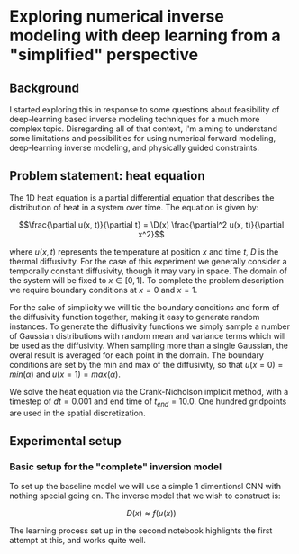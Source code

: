 # Exploring numerical inverse modeling with deep learning from a "simplified" perspective

## Background
I started exploring this in response to some questions about feasibility of deep-learning based inverse modeling techniques for a much more complex topic. Disregarding all of that context, I'm aiming to understand some limitations and possibilities for using numerical forward modeling, deep-learning inverse modeling, and physically guided constraints.

## Problem statement: heat equation
The 1D heat equation is a partial differential equation that describes the distribution of heat in a system over time. The equation is given by:

$$\frac{\partial u(x, t)}{\partial t} = \D(x) \frac{\partial^2 u(x, t)}{\partial x^2}$$

where $u(x, t)$ represents the temperature at position $x$ and time $t$, $D$ is the thermal diffusivity. For the case of this experiment we generally consider a temporally constant diffusivity, though it may vary in space. The domain of the system will be fixed to $x\in[0,1]$.  To complete the problem description we require boundary conditions at $x=0$ and $x=1$.

For the sake of simplicity we will tie the boundary conditions and form of the diffusivity function together, making it easy to generate random instances. To generate the diffusivity functions we simply sample a number of Gaussian distributions with random mean and variance terms which will be used as the diffusivity. When sampling more than a single Gaussian, the overal result is averaged for each point in the domain. The boundary conditions are set by the min and max of the diffusivity, so that $u(x=0)=min(\alpha)$ and $u(x=1)=max(\alpha)$.

We solve the heat equation via the Crank-Nicholson implicit method, with a timestep of $dt=0.001$ and end time of $t_{end}=10.0$. One hundred gridpoints are used in the spatial discretization. 

## Experimental setup
### Basic setup for the "complete" inversion model
To set up the baseline model we will use a simple 1 dimentionsl CNN with nothing special going on. The inverse model that we wish to construct is:

$$
D(x) \approx f(u(x))
$$

The learning process set up in the second notebook highlights the first attempt at this, and works quite well.
